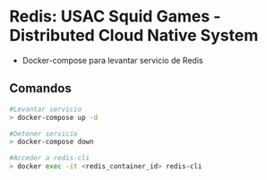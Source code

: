# Redis: USAC Squid Games - Distributed Cloud Native System

- Docker-compose para levantar servicio de Redis


## Comandos

```bash
#Levantar servicio
> docker-compose up -d

#Detener servicio
> docker-compose down

#Acceder a redis-cli
> docker exec -it <redis_container_id> redis-cli

```




